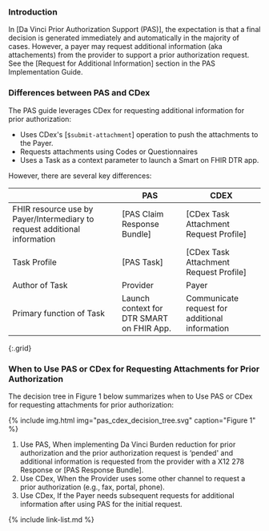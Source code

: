 <div class="bg-success" markdown="1">

### Introduction

In [Da Vinci Prior Authorization Support (PAS)], the expectation is that a final decision is generated immediately and automatically in the majority of cases.  However, a payer may request additional information (aka attachements) from the provider to support a prior authorization request.  See the [Request for Additional Information] section in the PAS Implementation Guide.

### Differences between PAS and CDex

The PAS guide leverages CDex for requesting additional information for prior authorization:

- Uses CDex's [`$submit-attachment`] operation to push the attachments to the Payer.
- Requests attachments using Codes or Questionnaires
- Uses a Task as a context parameter to launch a Smart on FHIR DTR app.

However, there are several key differences:

||PAS|CDEX|
|---|---|---|
|FHIR resource use by Payer/Intermediary to request additional information | [PAS Claim Response Bundle] | [CDex Task Attachment Request Profile]
|Task Profile | [PAS Task] | [CDex Task Attachment Request Profile]
|Author of Task | Provider | Payer|
|Primary function of Task | Launch context for DTR SMART on FHIR App. | Communicate request for additional information
{:.grid}

###  When to Use PAS or CDex for Requesting Attachments for Prior Authorization

The decision tree in Figure 1 below summarizes when to Use PAS or CDex for requesting attachments for prior authorization:

{% include img.html img="pas_cdex_decision_tree.svg" caption="Figure 1" %} 

1. Use PAS, When implementing Da Vinci Burden reduction for prior authorization and the prior authorization request is ‘pended' and additional information is requested from the provider with a X12 278 Response or [PAS Response Bundle].
1. Use CDex, When the Provider uses some other channel to request a prior authorization (e.g., fax, portal, phone).
2. Use CDex, If the Payer needs subsequent requests for additional information after using PAS for the initial request.

{% include link-list.md %}

</div><!-- new-content -->